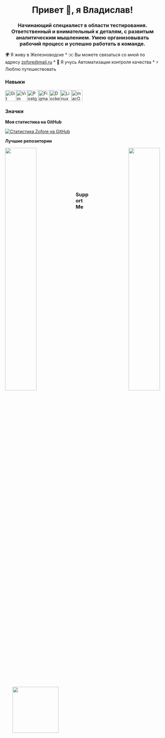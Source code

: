 <h1 align="center">Привет 👋, я Владислав!</h1>
<h3 align="center">Начинающий специалист в области тестирования. Ответственный и внимательный к деталям, с развитым аналитическим мышлением. Умею организовывать рабочий процесс и успешно работать в команде.</h3>


🌍 Я живу в Железноводске * 
✉️ Вы можете связаться со мной по адресу [zofore@mail.ru](mailto:zofore@mail.ru) * 
🧠 Я учусь Автоматизации контроля качества * ⚡ Люблю путешествовать

### Навыки

<p align="left"> <a href="https://git-scm.com /" target="_blank" rel="noreferrer"><img src="https://raw.githubusercontent.com/danielcranney/readme-generator/main/public/icons/skills/git-colored.svg" width="36" height="36" alt="Git" /></a><a href="https://www.vim.org/" target="_blank" rel="noreferrer"><img src="https://raw.githubusercontent.com/danielcranney/readme-generator/main/public/icons/skills/vim.svg" width="36" height="36" alt="Vim" /></a><a href="https://www.postgresql.org/" target="_blank" rel="noreferrer"><img src="https://raw.githubusercontent.com/danielcranney/readme-generator/main/public/icons/skills/postgresql-colored.svg" width="36" height="36" alt="PostgreSQL" /></a><a href="https://www.figma.com/" target="_blank" rel="noreferrer"><img src="https://raw.githubusercontent.com/danielcranney/readme-generator/main/public/icons/skills/figma-colored.svg" width="36" height="36" alt="Figma" /></a><a href="https://www.docker.com/" target="_blank" rel="noreferrer"><img src="https://raw.githubusercontent.com/danielcranney/readme-generator/main/public/icons/skills/docker-colored.svg" width="36" height="36" alt="Docker" /></a><a href="https://www.linux.org " target="_blank" rel="noreferrer"><img src="https://raw.githubusercontent.com/danielcranney/readme-generator/main/public/icons/skills/linux-colored.svg" width="36" height="36" alt="Linux" /></a><a href="https://apple.com " target="_blank" rel="noreferrer"><img src="https://raw.githubusercontent.com/danielcranney/readme-generator/main/public/icons/skills/macos-colored.svg" width="36" height="36" alt="macOS" /></a> </p>

### Значки

<b> Моя статистика на GitHub </b>

<a href="http://www.github.com/Zofore"><img src="https://github-readme-stats.vercel.app/api?username=Zofore&show_icons=true&hide=&count_private=true&title_color=0891b2&text_color=ef4444&icon_color=22c55e&bg_color=1c1917&hide_border=true&show_icons=true" alt="Статистика Zofore на GitHub" /></a>

<b> Лучшие репозитории </b>

<div width="100%" align="center"><a href="https://github.com/Zofore/qa-engineer-project-84" align="left"><img align="left" width="45%" src="https://github-readme-stats.vercel.app/api/pin/?username=Zofore&repo=qa-engineer-project-84&title_color=0891b2&text_color=ef4444&icon_color=22c55e&bg_color=1c1917&hide_border=true&locale=en" /></a><a href="https://github.com/Zofore/qa-engineer-project-85" align="right"><img align="right" width="45%" src="https://github-readme-stats.vercel.app/api/pin/?username=Zofore&repo=qa-engineer-project-85&title_color=0891b2&text_color=ef4444&icon_color=22c55e&bg_color=1c1917&hide_border=true&locale=en" /></a></div><br /><br /><br /><br /><br /><br /><br />

### Support Me

<ul style="list-style-type: none; margin: 0;">

<li style="display: inline-block; margin-right: 0.25rem;"><a href="https://www.ko-fi.com/zofore"><img src="https://storage.ko-fi.com/cdn/kofi2.png?v=3" width="150"/></a></li>

</ul>
